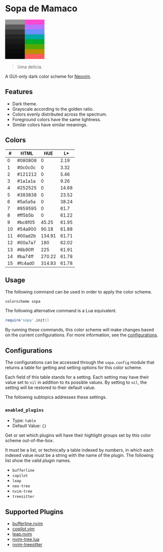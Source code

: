 # Sopa de Mamaco

![Palette](palette.png)

> Uma delícia.

A GUI-only dark color scheme for [Neovim](https://neovim.io).

## Features

- Dark theme.
- Grayscale according to the golden ratio.
- Colors evenly distributed across the spectrum.
- Foreground colors have the same lightness.
- Similar colors have similar meanings.

## Colors

| #  | HTML    | HUE    | L\*   |
|----|---------|--------|-------|
|  0 | #080808 |   0    |  2.19 |
|  1 | #0c0c0c |   0    |  3.32 |
|  2 | #121212 |   0    |  5.46 |
|  3 | #1a1a1a |   0    |  9.26 |
|  4 | #252525 |   0    | 14.68 |
|  5 | #383838 |   0    | 23.52 |
|  6 | #5a5a5a |   0    | 38.24 |
|  7 | #959595 |   0    | 61.7  |
|  8 | #ff5b5b |   0    | 61.22 |
|  9 | #bc8f05 |  45.25 | 61.95 |
| 10 | #54a900 |  90.18 | 61.88 |
| 11 | #00ad2b | 134.91 | 61.71 |
| 12 | #00a7a7 | 180    | 62.02 |
| 13 | #6b90ff | 225    | 61.91 |
| 14 | #ba74ff | 270.22 | 61.78 |
| 15 | #fc4ad0 | 314.83 | 61.78 |

## Usage

The following command can be used in order to apply the color scheme.

```vim
colorscheme sopa
```

The following alternative command is a Lua equivalent.

```lua
require'sopa'.init()
```

By running these commands, this color scheme will make changes based on the
current configurations. For more information, see the
[configurations](#configurations).

## Configurations

The configurations can be accessed through the `sopa.config` module that
returns a table for getting and setting options for this color scheme.

Each field of this table stands for a setting. Each setting may have their
value set to `nil` in addition to its possible values. By setting to `nil`,
the setting will be restored to their default value.

The following subtopics addresses these settings.

### `enabled_plugins`

- Type: `table`
- Default Value: `{}`

Get or set which plugins will have their highlight groups set by this color
scheme out-of-the-box.

It must be a list, or technically a table indexed by numbers, in which each
indexed value must be a string with the name of the plugin. The following
list show the valid plugin names.

- `bufferline`
- `copilot`
- `leap`
- `neo-tree`
- `nvim-tree`
- `treesitter`

## Supported Plugins

- [bufferline.nvim]
- [copilot.vim]
- [leap.nvim]
- [nvim-tree.lua]
- [nvim-treesitter]

[bufferline.nvim]: https://github.com/akinsho/bufferline.nvim
[copilot.vim]: https://github.com/github/copilot.vim
[leap.nvim]: https://github.com/ggandor/leap.nvim
[nvim-tree.lua]: https://github.com/kyazdani42/nvim-tree.lua
[nvim-treesitter]: https://github.com/nvim-treesitter/nvim-treesitter
